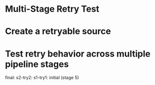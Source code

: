 # Multi-Stage Retry Test

# Create a retryable source

# Test retry behavior across multiple pipeline stages

final: s2-try2: s1-try1: initial (stage 5)